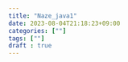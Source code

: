 ```yaml
---
title: "Naze_java1"
date: 2023-08-04T21:18:23+09:00
categories: [""]
tags: [""]
draft : true
---
```


